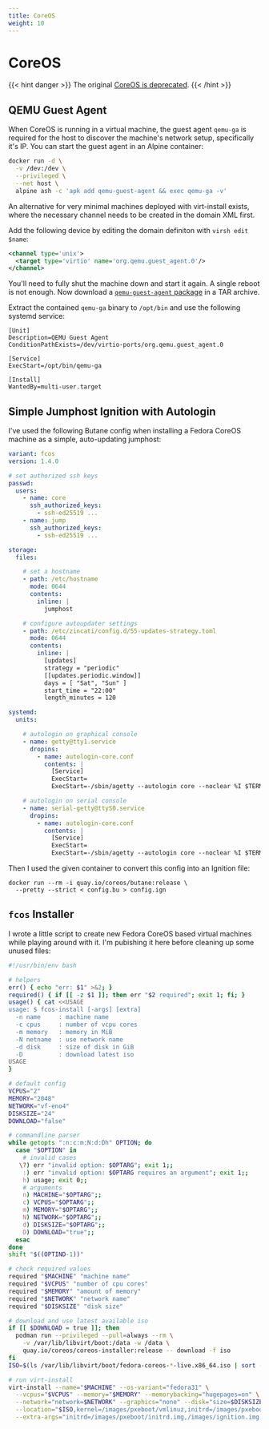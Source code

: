 ```yaml
---
title: CoreOS
weight: 10
---
```


# CoreOS

{{< hint danger >}}
The original [CoreOS is deprecated](https://coreos.com/os/eol/).
{{< /hint >}}

## QEMU Guest Agent

When CoreOS is running in a virtual machine, the guest agent `qemu-ga` is required
for the host to discover the machine's network setup, specifically it's IP.
You can start the guest agent in an Alpine container:

```sh
docker run -d \
  -v /dev:/dev \
  --privileged \
  --net host \
  alpine ash -c 'apk add qemu-guest-agent && exec qemu-ga -v'
```

An alternative for very minimal machines deployed with virt-install exists,
where the necessary channel needs to be created in the domain XML first.

Add the following device by editing the domain definiton with `virsh edit $name`:

```xml
<channel type='unix'>
  <target type='virtio' name='org.qemu.guest_agent.0'/>
</channel>
```

You'll need to fully shut the machine down and start it again. A single reboot
is not enough. Now download a [`qemu-guest-agent` package](https://pkgs.org/download/qemu-guest-agent) in a TAR archive.

Extract the contained `qemu-ga` binary to `/opt/bin` and use the following
systemd service:

```systemd
[Unit]
Description=QEMU Guest Agent
ConditionPathExists=/dev/virtio-ports/org.qemu.guest_agent.0

[Service]
ExecStart=/opt/bin/qemu-ga

[Install]
WantedBy=multi-user.target
```

## Simple Jumphost Ignition with Autologin

I've used the following Butane config when installing a Fedora CoreOS machine as
a simple, auto-updating jumphost:

```yaml
variant: fcos
version: 1.4.0

# set authorized ssh keys
passwd:
  users:
    - name: core
      ssh_authorized_keys:
        - ssh-ed25519 ...
    - name: jump
      ssh_authorized_keys:
        - ssh-ed25519 ...

storage:
  files:

    # set a hostname
    - path: /etc/hostname
      mode: 0644
      contents:
        inline: |
          jumphost

    # configure autoupdater settings
    - path: /etc/zincati/config.d/55-updates-strategy.toml
      mode: 0644
      contents:
        inline: |
          [updates]
          strategy = "periodic"
          [[updates.periodic.window]]
          days = [ "Sat", "Sun" ]
          start_time = "22:00"
          length_minutes = 120

systemd:
  units:

    # autologin on graphical console
    - name: getty@tty1.service
      dropins:
        - name: autologin-core.conf
          contents: |
            [Service]
            ExecStart=
            ExecStart=-/sbin/agetty --autologin core --noclear %I $TERM

    # autologin on serial console
    - name: serial-getty@ttyS0.service
      dropins:
        - name: autologin-core.conf
          contents: |
            [Service]
            ExecStart=
            ExecStart=-/sbin/agetty --autologin core --noclear %I $TERM
```

Then I used the given container to convert this config into an Ignition file:

```
docker run --rm -i quay.io/coreos/butane:release \
  --pretty --strict < config.bu > config.ign
```


## `fcos` Installer

I wrote a little script to create new Fedora CoreOS based virtual machines while
playing around with it. I'm pubishing it here before cleaning up some unused files:

```bash
#!/usr/bin/env bash

# helpers
err() { echo "err: $1" >&2; }
required() { if [[ -z $1 ]]; then err "$2 required"; exit 1; fi; }
usage() { cat <<USAGE
usage: $ fcos-install [-args] [extra]
  -n name     : machine name
  -c cpus     : number of vcpu cores
  -m memory   : memory in MiB
  -N netname  : use network name
  -d disk     : size of disk in GiB
  -D          : download latest iso
USAGE
}

# default config
VCPUS="2"
MEMORY="2048"
NETWORK="vf-eno4"
DISKSIZE="24"
DOWNLOAD="false"

# commandline parser
while getopts ":n:c:m:N:d:Dh" OPTION; do
  case "$OPTION" in
    # invalid cases
   \?) err "invalid option: $OPTARG"; exit 1;;
    :) err "invalid option: $OPTARG requires an argument"; exit 1;;
    h) usage; exit 0;;
    # arguments
    n) MACHINE="$OPTARG";;
    c) VCPUS="$OPTARG";;
    m) MEMORY="$OPTARG";;
    N) NETWORK="$OPTARG";;
    d) DISKSIZE="$OPTARG";;
    D) DOWNLOAD="true";;
  esac
done
shift "$((OPTIND-1))"

# check required values
required "$MACHINE" "machine name"
required "$VCPUS" "number of cpu cores"
required "$MEMORY" "amount of memory"
required "$NETWORK" "network name"
required "$DISKSIZE" "disk size"

# download and use latest available iso
if [[ $DOWNLOAD = true ]]; then
  podman run --privileged --pull=always --rm \
    -v /var/lib/libvirt/boot:/data -w /data \
    quay.io/coreos/coreos-installer:release -- download -f iso
fi
ISO=$(ls /var/lib/libvirt/boot/fedora-coreos-*-live.x86_64.iso | sort -rV | head -1)

# run virt-install
virt-install --name="$MACHINE" --os-variant="fedora31" \
  --vcpus="$VCPUS" --memory="$MEMORY" --memorybacking="hugepages=on" \
  --network="network=$NETWORK" --graphics="none" --disk="size=$DISKSIZE" \
  --location="$ISO,kernel=/images/pxeboot/vmlinuz,initrd=/images/pxeboot/initrd.img" \
  --extra-args="initrd=/images/pxeboot/initrd.img,/images/ignition.img mitigations=auto,nosmt systemd.unified_cgroup_hierarchy=0 coreos.liveiso=$(basename "${ISO%%-live.x86_64.iso}") ignition.firstboot ignition.platform.id=qemu console=tty0 console=ttyS0,115200n8"
```
